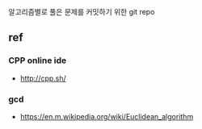 알고리즘별로 풀은 문제를 커밋하기 위한 git repo

## ref

### CPP online ide

- http://cpp.sh/

### gcd
- https://en.m.wikipedia.org/wiki/Euclidean_algorithm
